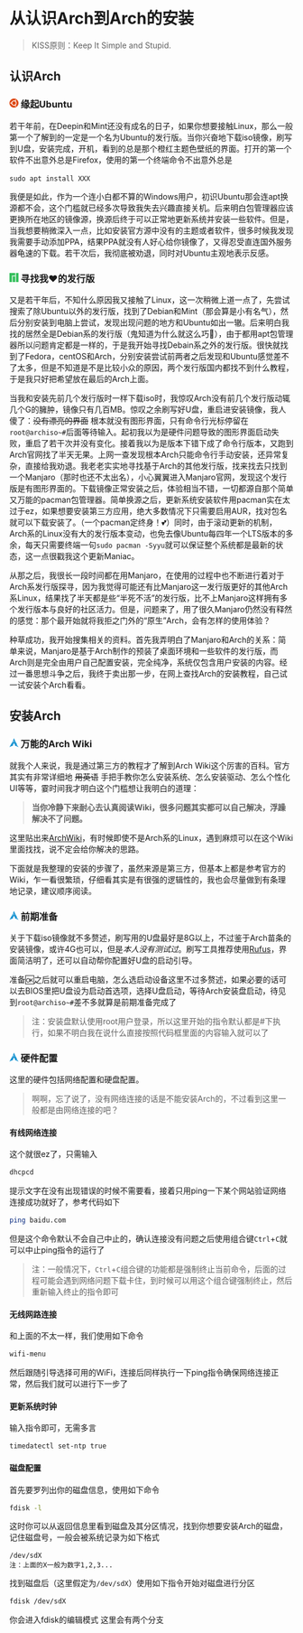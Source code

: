 # 从认识Arch到Arch的安装

> KISS原则：Keep It Simple and Stupid.

## 认识Arch

### ![icon](./img/favicon.png) 缘起Ubuntu

若干年前，在Deepin和Mint还没有成名的日子，如果你想要接触Linux，那么一般第一个了解到的一定是一个名为Ubuntu的发行版。当你兴奋地下载iso镜像，刷写到U盘，安装完成，开机，看到的总是那个橙红主题色壁纸的界面。打开的第一个软件不出意外总是Firefox，使用的第一个终端命令不出意外总是

`sudo apt install XXX`

我便是如此，作为一个连小白都不算的Windows用户，初识Ubuntu那会连apt换源都不会，这个门槛就已经多次导致我失去兴趣直接关机。后来明白包管理器应该更换所在地区的镜像源，换源后终于可以正常地更新系统并安装一些软件。但是，当我想要稍微深入一点，比如安装官方源中没有的主题或者软件，很多时候我发现我需要手动添加PPA，结果PPA就没有人好心给你镜像了，又得忍受直连国外服务器龟速的下载。若干次后，我彻底被劝退，同时对Ubuntu主观地表示反感。

### ![icon](./img/manjaro.png) 寻找我♥的发行版 

又是若干年后，不知什么原因我又接触了Linux，这一次稍微上道一点了，先尝试搜索了除Ubuntu以外的发行版，找到了Debian和Mint（那会算是小有名气），然后分别安装到电脑上尝试，发现出现问题的地方和Ubuntu如出一辙。后来明白我找的居然全是Debian系的发行版（鬼知道为什么就这么巧🤬），由于都用apt包管理器所以问题肯定都是一样的，于是我开始寻找Debain系之外的发行版。很快就找到了Fedora，centOS和Arch，分别安装尝试前两者之后发现和Ubuntu感觉差不了太多，但是不知道是不是比较小众的原因，两个发行版国内都找不到什么教程，于是我只好把希望放在最后的Arch上面。

当我和安装先前几个发行版时一样下载iso时，我惊叹Arch没有前几个发行版动辄几个G的臃肿，镜像只有几百MB。惊叹之余刷写好U盘，重启进安装镜像，我人傻了：~~没有漂亮的界面~~ 根本就没有图形界面，只有命令行光标停留在`root@archiso~#`后面等待输入。起初我以为是硬件问题导致的图形界面启动失败，重启了若干次并没有变化。接着我以为是版本下错下成了命令行版本，又跑到Arch官网找了半天无果。上网一查发现根本Arch只能命令行手动安装，还异常复杂，直接给我劝退。我老老实实地寻找基于Arch的其他发行版，找来找去只找到一个Manjaro（那时也还不太出名），小心翼翼进入Manjaro官网，发现这个发行版是有图形界面的。下载镜像正常安装之后，体验相当不错，一切都源自那个简单又万能的pacman包管理器。简单换源之后，更新系统安装软件用pacman实在太过于ez，如果想要安装第三方应用，绝大多数情况下只需要启用AUR，找对包名就可以下载安装了。（一个pacman定终身！💕）同时，由于滚动更新的机制，Arch系的Linux没有大的发行版本变动，也免去像Ubuntu每四年一个LTS版本的多余，每天只需要终端一句`sudo pacman -Syyu`就可以保证整个系统都是最新的状态，这一点很戳我这个更新Maniac。

从那之后，我很长一段时间都在用Manjaro，在使用的过程中也不断进行着对于Arch系发行版探寻，因为我觉得可能还有比Manjaro这一发行版更好的其他Arch系Linux，结果找了半天都是些“半死不活”的发行版，比不上Manjaro这样拥有多个发行版本与良好的社区活力。但是，问题来了，用了很久Manjaro仍然没有释然的感觉：那个最开始就将我拒之门外的“原生”Arch，会有怎样的使用体验？

种草成功，我开始搜集相关的资料。首先我弄明白了Manjaro和Arch的关系：简单来说，Manjaro是基于Arch制作的预装了桌面环境和一些软件的发行版，而Arch则是完全由用户自己配置安装，完全纯净，系统仅包含用户安装的内容。经过一番思想斗争之后，我终于卖出那一步，在网上查找Arch的安装教程，自己试一试安装个Arch看看。

## 安装Arch

### ![icon](./img/arch.ico) 万能的Arch Wiki

就我个人来说，我是通过第三方的教程才了解到Arch Wiki这个厉害的百科。官方其实有非常详细地 ~~用英语~~ 手把手教你怎么安装系统、怎么安装驱动、怎么个性化UI等等，霎时间我才明白这个门槛想让我明白的道理：
>**当你冷静下来耐心去认真阅读Wiki，很多问题其实都可以自己解决，浮躁解决不了问题。**

这里贴出来[ArchWiki](https://wiki.archlinux.org/)，有时候即使不是Arch系的Linux，遇到麻烦可以在这个Wiki里面找找，说不定会给你解决的思路。

下面就是我整理的安装的步骤了，虽然来源是第三方，但基本上都是参考官方的Wiki，乍一看很繁琐，仔细看其实是有很强的逻辑性的，我也会尽量做到有条理地记录，建议顺序阅读。

### ![icon](./img/arch.ico) 前期准备

关于下载iso镜像就不多赘述，刷写用的U盘最好是8G以上，不过鉴于Arch苗条的安装镜像，或许4G也可以，但是*本人没有测试过*。刷写工具推荐使用[Rufus](http://rufus.ie/)，界面简洁明了，还可以自动帮你配置好U盘的启动引导。

准备🆗之后就可以重启电脑，怎么选启动设备这里不过多赘述，如果必要的话可以去BIOS里把U盘设为启动首选项，选择U盘启动，等待Arch安装盘启动，待见到`root@archiso~#`差不多就算是前期准备完成了

>注：安装盘默认使用root用户登录，所以这里开始的指令默认都是#下执行，如果不明白我在说什么直接按照代码框里面的内容输入就可以了

### ![icon](./img/arch.ico) 硬件配置

这里的硬件包括网络配置和硬盘配置。

>啊啊，忘了说了，没有网络连接的话是不能安装Arch的，不过看到这里一般都是由网络连接的吧？

#### 有线网络连接

这个就很ez了，只需输入

```bash
dhcpcd
```

提示文字在没有出现错误的时候不需要看，接着只用ping一下某个网站验证网络连接成功就好了，参考代码如下

```bash
ping baidu.com
```

但是这个命令默认不会自己中止的，确认连接没有问题之后使用组合键`Ctrl`+`C`就可以中止ping指令的运行了

>注：一般情况下，`Ctrl`+`C`组合键的功能都是强制终止当前命令，后面的过程可能会遇到网络问题下载卡住，到时候可以用这个组合键强制终止，然后重新输入终止的指令即可

#### 无线网路连接

和上面的不太一样，我们使用如下命令

```bash
wifi-menu
```

然后跟随引导选择可用的WiFi，连接后同样执行一下ping指令确保网络连接正常，然后我们就可以进行下一步了

#### 更新系统时钟

输入指令即可，无需多言

```bash
timedatectl set-ntp true
```

#### 磁盘配置

首先要罗列出你的磁盘信息，使用如下命令

```bash
fdisk -l
```

这时你可以从返回信息里看到磁盘及其分区情况，找到你想要安装Arch的磁盘，记住磁盘号，一般会被系统记录为如下格式

```
/dev/sdX 
注：上面的X一般为数字1,2,3...
```

找到磁盘后（这里假定为`/dev/sdX`）使用如下指令开始对磁盘进行分区

```bash
fdisk /dev/sdX
```

你会进入fdisk的编辑模式
这里会有两个分支